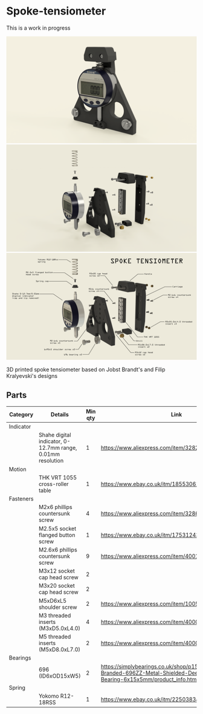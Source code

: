 # Spoke-tensiometer

This is a work in progress

![3D printed spoke tensiometer](./images/tensio_render_1.png)
![3D printed spoke tensiometer exploded](./images/tensio_exploded_render.png)
![3D printed spoke tensiometer  annotated](./images/spoke-tensiometer-exploded.png)

3D printed spoke tensiometer based on Jobst Brandt's and Filip Kralyevski's designs

## Parts

| **Category** | **Details**                                                | **Min qty** | **Link**                                                                                                                         |
|--------------|------------------------------------------------------------|-------------|----------------------------------------------------------------------------------------------------------------------------------|
| Indicator    |                                                            |             |                                                                                                                                  |
|              | Shahe digital indicator, 0-12.7mm range, 0.01mm resolution |           1 | https://www.aliexpress.com/item/32823445866.html                                                                                 |
| Motion       |                                                            |             |                                                                                                                                  |
|              | THK VRT 1055 cross-roller table                            |           1 | https://www.ebay.co.uk/itm/185530610857                                                                                          |
| Fasteners    |                                                            |             |                                                                                                                                  |
|              | M2x6 phillips countersunk screw                            |           4 | https://www.aliexpress.com/item/32869347610.html                                                                                 |
|              | M2.5x5 socket flanged button screw                         |           1 | https://www.ebay.co.uk/itm/175312432319                                                                                          |
|              | M2.6x6 phillips countersunk screw                          |           9 | https://www.aliexpress.com/item/4001066920056.html                                                                               |
|              | M3x12 socket cap head screw                                |           2 |                                                                                                                                  |
|              | M3x20 socket cap head screw                                |           2 |                                                                                                                                  |
|              | M5xD6xL5 shoulder screw                                    |           2 | https://www.aliexpress.com/item/1005004367176439.html                                                                            |
|              | M3 threaded inserts (M3xD5.0xL4.0)                         |           4 | https://www.aliexpress.com/item/4000761483243.html                                                                               |
|              | M5 threaded inserts (M5xD8.0xL7.0)                         |           2 | https://www.aliexpress.com/item/4000232990523.html                                                                               |
| Bearings     |                                                            |             |                                                                                                                                  |
|              | 696 (ID6xOD15xW5)                                          |           2 | https://simplybearings.co.uk/shop/p152950/Major-Branded-696ZZ-Metal-Shielded-Deep-Groove-Ball-Bearing-6x15x5mm/product_info.html |
| Spring       |                                                            |             |                                                                                                                                  |
|              | Yokomo R12-18RSS                                           |           1 | https://www.ebay.co.uk/itm/225038344901                                                                                          |